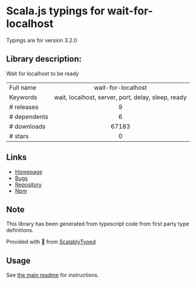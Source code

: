 
# Scala.js typings for wait-for-localhost

Typings are for version 3.2.0

## Library description:
Wait for localhost to be ready

|                    |                 |
| ------------------ | :-------------: |
| Full name          | wait-for-localhost |
| Keywords           | wait, localhost, server, port, delay, sleep, ready |
| # releases         | 9 |
| # dependents       | 6 |
| # downloads        | 67183 |
| # stars            | 0 |

## Links
- [Homepage](https://github.com/sindresorhus/wait-for-localhost#readme)
- [Bugs](https://github.com/sindresorhus/wait-for-localhost/issues)
- [Repository](https://github.com/sindresorhus/wait-for-localhost)
- [Npm](https://www.npmjs.com/package/wait-for-localhost)
    


## Note
This library has been generated from typescript code from first party type definitions.

Provided with :purple_heart: from [ScalablyTyped](https://github.com/oyvindberg/ScalablyTyped)

## Usage
See [the main readme](../../readme.md) for instructions.


